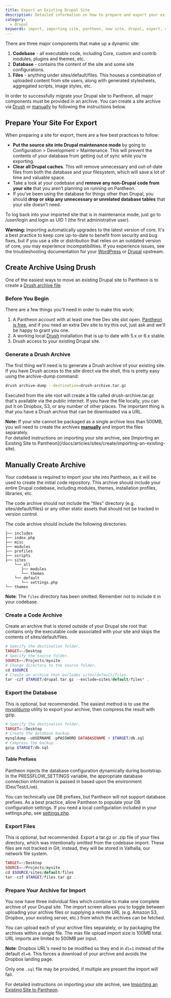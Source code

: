 ```yaml
---
title: Export an Existing Drupal Site
description: Detailed information on how to prepare and export your existing Drupal site for migration to Pantheon.
category:
  - drupal
keywords: import, importing site, pantheon, new site, drupal, export, export drupal, drupal archive, archive
---
```


There are three major components that make up a dynamic site:

1. **Codebase** - all executable code, including Core, custom and contrib modules, plugins and themes, etc.
2. **Database** - contains the content of the site and some site configurations.
3. **Files** - anything under sites/default/files. This houses a combination of uploaded content from site users, along with generated stylesheets, aggregated scripts, image styles, etc.

In order to successfully migrate your Drupal site to Pantheon, all major components must be provided in an archive. You can create a site archive via [Drush](#create-archive-using-drush) or [manually](#manually-create-archive) by following the instructions below.

## Prepare Your Site For Export

When preparing a site for export, there are a few best practices to follow:

* **Put the source site into Drupal maintenance mode** by going to Configuration > Development > Maintenance. This will prevent the contents of your database from getting out of sync while you’re exporting.
* **Clear all Drupal caches**. This will remove unnecessary and out-of-date files from both the database and your filesystem, which will save a lot of time and valuable space.
* Take a look at your codebase and **remove any non-Drupal code from your site** that you aren’t planning on running on Pantheon.
* If you’ve been using the database for things other than Drupal, you should **drop or skip any unnecessary or unrelated database tables** that your site doesn’t need.

To log back into your imported site that is in maintenance mode, just go to /user/login and login as UID 1 (the first administrative user).

<div class="alert alert-danger" role="alert"><strong>Warning: </strong>Importing automatically upgrades to the latest version of core. It's a best practice to keep core up-to-date to benefit from security and bug fixes, but if you use a site or distribution that relies on an outdated version of core, you may experience incompatibilities. If you experience issues, see the troubleshooting documentation for your <a href="https://codex.wordpress.org/Updating_WordPress#Troubleshooting">WordPress</a> or <a href="https://www.drupal.org/troubleshooting"> Drupal</a> upstream.</div>


## Create Archive Using Drush

One of the easiest ways to move an existing Drupal site to Pantheon is to create a [Drush archive file](http://drush.ws/#archive-dump).

### Before You Begin

There are a few things you'll need in order to make this work:

1. A Pantheon account with at least one free Dev site slot open. [Pantheon is free](https://dashboard.pantheon.io/register), and if you need an extra Dev site to try this out, just ask and we'll be happy to grant you one.
2. A working local [Drush](/docs/articles/local/drupal-drush-command-line-utility/) installation that is up to date with 5.x or 6.x stable.
3. Drush access to your existing Drupal site.

### Generate a Drush Archive

The first thing we'll need is to generate a Drush archive of your existing site. If you have Drush access to the site direct via the shell, this is pretty easy using the archive-dump command:
```bash
drush archive-dump --destination=drush-archive.tar.gz
```
Executed from the site root will create a file called drush-archive.tar.gz that's available via the public internet. If you have the file locally, you can put it on Dropbox, S3, or any number of other places. The important thing is that you have a Drush archive that can be downloaded via a URL.

<div class="alert alert-info" role="alert"><strong>Note: </strong>
If your site cannot be packaged as a single archive less than 500MB, you will need to create the archives <strong><a href="#manually-create-archive">manually</a></strong> and import the files separately.
</div>
For detailed instructions on importing your site archive, see [Importing an Existing Site to Pantheon](/docs/articles/sites/create/importing-an-existing-site).


## Manually Create Archive

Your codebase is required to import your site into Pantheon, as it will be used to create the initial code repository. This archive should include your entire Drupal codebase, including modules, themes, installation profiles, libraries, etc.  

The code archive should not include the "files" directory (e.g. sites/default/files) or any other static assets that should not be tracked in version control.

The code archive should include the following directories:

    ├── includes
    ├── index.php
    ├── misc
    ├── modules
    ├── profiles
    ├── scripts
    ├── sites
        └── all
           ├── modules
           └── themes
        └── default
           └── settings.php
    └── themes

<div class="alert alert-info" role="alert">
<strong>Note</strong>:  The <code>files</code> directory has been omitted. Remember not to include it in your codebase.</div>

### Create a Code Archive

Create an archive that is stored outside of your Drupal site root that contains only the executable code associated with your site and skips the contents of sites/default/files.
```php
# Specify the destination folder.
TARGET=~/Desktop
# Specify the source folder.
SOURCE=~/Projects/mysite
# Change directory to the source folder.
cd $SOURCE
# Create an archive that excludes sites/default/files.
tar -czf $TARGET/drupal.tar.gz --exclude=sites/default/files* .
```
### Export the Database

This is optional, but recommended. The easiest method is to use the [mysqldump](http://dev.mysql.com/doc/refman/5.5/en/mysqldump.html) utility to export your archive, then compress the result with gzip.
```php
# Specify the destination folder.
TARGET=~/Desktop
# Create the database backup.
mysqldump -uUSERNAME -pPASSWORD DATABASENAME > $TARGET/db.sql
# Compress the backup.
gzip $TARGET/db.sql
```
#### Table Prefixes

Pantheon injects the database configuration dynamically during bootstrap. In the PRESSFLOW\_SETTINGS variable, the appropriate database connection information is passed in based upon the environment (Dev/Test/Live).

You can technically use DB prefixes, but Pantheon will not support database prefixes. As a best practice, allow Pantheon to populate your DB configuration settings. If you need a local configuration included in your settings.php, see [settings.php](/source/docs/articles/drupal/configuring-settings-php).

### Export Files

This is optional, but recommended. Export a tar.gz or .zip file of your files directory, which was intentionally omitted from the codebase import. These files are not tracked in Git; instead, they will be stored in Valhalla, our network file system.
```php
TARGET=~/Desktop
SOURCE=~/Projects/mysite
cd $SOURCE/sites/default/files
tar -czf $TARGET/files.tar.gz .
```
### Prepare Your Archive for Import
You now have three individual files which combine to make one complete archive of your Drupal site. The import screen allows you to toggle between uploading your archive files or supplying a remote URL (e.g. Amazon S3, Dropbox, your existing server, etc.) from which the archives can be fetched.

You can upload each of your archive files separately, or by packaging the archives within a single file. The max file upload import size is 100MB total. URL imports are limited to 500MB per input.


<div class="alert alert-warning" role="alert">
<strong>Note</strong>: Dropbox URL's need to be modified so they end in <code>dl=1</code> instead of the default <code>dl=0</code>. This forces a download of your archive and avoids the Dropbox landing page.  </div>

Only one `.sql` file may be provided, if multiple are present the import will fail.

For detailed instructions on importing your site archive, see [Importing an Existing Site to Pantheon](/docs/articles/sites/create/importing-an-existing-site).
